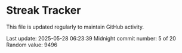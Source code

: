 # Streak Tracker

This file is updated regularly to maintain GitHub activity.

Last update: 2025-05-28 06:23:39
Midnight commit number: 5 of 20
Random value: 9496
